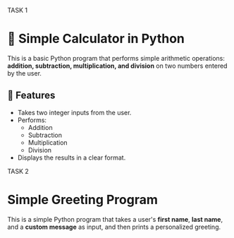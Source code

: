 TASK 1
# 🧮 Simple Calculator in Python

This is a basic Python program that performs simple arithmetic operations: **addition, subtraction, multiplication, and division** on two numbers entered by the user.

## 📌 Features
- Takes two integer inputs from the user.  
- Performs:
  - Addition  
  - Subtraction  
  - Multiplication  
  - Division  
- Displays the results in a clear format.  


TASK 2
# Simple Greeting Program

This is a simple Python program that takes a user's **first name**, **last name**, and a **custom message** as input, and then prints a personalized greeting.


